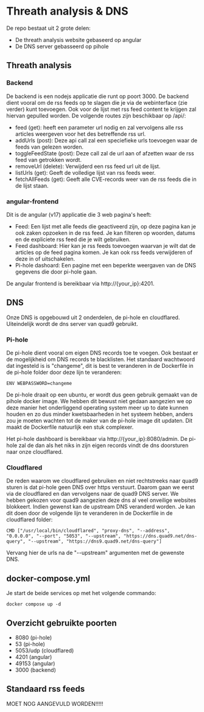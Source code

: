 # Threath analysis & DNS

De repo bestaat uit 2 grote delen:

- De threath analysis website gebaseerd op angular
- De DNS server gebasseerd op pihole

## Threath analysis

### Backend

De backend is een nodejs applicatie die runt op poort 3000. De backend dient vooral om de rss feeds op te slagen die je via de webinterface (zie verder) kunt toevoegen. Ook voor de lijst met rss feed content te krijgen zal hiervan gepulled worden. De volgende routes zijn beschikbaar op /api/:

- feed (get): heeft een parameter url nodig en zal vervolgens alle rss articles weergeven voor het des betreffende rss url.
- addUrls (post): Deze api call zal een speciefieke urls toevoegen waar de feeds van gelezen worden.
- toggleFeedState (post): Deze call zal de url aan of afzetten waar de rss feed van getrokken wordt.
- removeUrl (delete): Verwijderd een rss feed url uit de lijst.
- listUrls (get): Geeft de volledige lijst van rss feeds weer.
- fetchAllFeeds (get): Geeft alle CVE-records weer van de rss feeds die in de lijst staan.

### angular-frontend

Dit is de angular (v17) applicatie die 3 web pagina's heeft:

- Feed: Een lijst met alle feeds die geactiveerd zijn, op deze pagina kan je ook zaken opzoeken in de rss feed. Je kan filteren op woorden, datums en de expliciete rss feed die je wilt gebruiken.
- Feed dashboard: Hier kan je rss feeds toevoegen waarvan je wilt dat de articles op de feed pagina komen. Je kan ook rss feeds verwijderen of deze in of uitschakelen.
- Pi-hole dashoard: Een pagine met een beperkte weergaven van de DNS gegevens die door pi-hole gaan.

De angular frontend is bereikbaar via http://{your_ip}:4201.

## DNS

Onze DNS is opgebouwd uit 2 onderdelen, de pi-hole en cloudflared. Uiteindelijk wordt de dns server van quad9 gebruikt.

### Pi-hole

De pi-hole dient vooral om eigen DNS records toe te voegen. Ook bestaat er de mogelijkheid om DNS records te blacklisten. Het standaard wachtwoord dat ingesteld is is "changeme", dit is best te veranderen in de Dockerfile in de pi-hole folder door deze lijn te veranderen:

```
ENV WEBPASSWORD=changeme
```

De pi-hole draait op een ubuntu, er wordt dus geen gebruik gemaakt van de pihole docker image. We hebben dit bewust niet gedaan aangezien we op deze manier het onderliggend operating system meer up to date kunnen houden en zo dus minder kwetsbaarheden in het systeem hebben, anders zou je moeten wachten tot de maker van de pi-hole image dit updaten. Dit maakt de Dockerfile natuurlijk een stuk complexer.

Het pi-hole dashboard is bereikbaar via http://{your_ip}:8080/admin. De pi-hole zal de dan als het niks in zijn eigen records vindt de dns doorsturen naar onze cloudflared.

### Cloudflared

De reden waarom we cloudflared gebruiken en niet rechtstreeks naar quad9 sturen is dat pi-hole geen DNS over https verstuurt. Daarom gaan we eerst via de cloudflared en dan vervolgens naar de quad9 DNS server. We hebben gekozen voor quad9 aangezien deze dns al veel onveilige websites blokkeert. Indien gewenst kan de upstream DNS veranderd worden. Je kan dit doen door de volgende lijn te veranderen in de Dockerfile in de cloudflared folder:

```
CMD ["/usr/local/bin/cloudflared", "proxy-dns", "--address", "0.0.0.0", "--port", "5053", "--upstream", "https://dns.quad9.net/dns-query", "--upstream", "https://dns9.quad9.net/dns-query"]
```

Vervang hier de urls na de "--upstream" argumenten met de gewenste DNS.

## docker-compose.yml

Je start de beide services op met het volgende commando:

```
docker compose up -d
```

## Overzicht gebruikte poorten

- 8080 (pi-hole)
- 53 (pi-hole)
- 5053/udp (cloudflared)
- 4201 (angular)
- 49153 (angular)
- 3000 (backend)

## Standaard rss feeds

MOET NOG AANGEVULD WORDEN!!!!!
